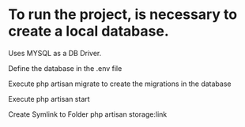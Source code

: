 # To run the project, is necessary to create a local database.

Uses MYSQL as a DB Driver.

Define the database in the .env file

Execute php artisan migrate to create the migrations in the database

Execute php artisan start

Create Symlink to Folder
php artisan storage:link